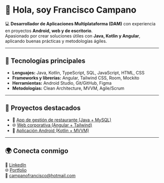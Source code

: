 # 👋 Hola, soy Francisco Campano

💻 **Desarrollador de Aplicaciones Multiplataforma (DAM)** con experiencia en proyectos **Android, web y de escritorio**.  
Apasionado por crear soluciones útiles con **Java, Kotlin y Angular**, aplicando buenas prácticas y metodologías ágiles.  

---

## 🚀 Tecnologías principales
- **Lenguajes:** Java, Kotlin, TypeScript, SQL, JavaScript, HTML, CSS  
- **Frameworks y librerías:** Angular, Tailwind CSS, Room, Mockito  
- **Herramientas:** Android Studio, Git/GitHub, Figma  
- **Metodologías:** Clean Architecture, MVVM, Agile/Scrum  

---

## 📌 Proyectos destacados
- 🍴 [App de gestión de restaurante (Java + MySQL)](https://github.com/FranCampano/app-restaurante-java)  
- 🌐 [Web corporativa (Angular + Tailwind)](https://github.com/FranCampano/web-angular-tailwind)  
- 📱 [Aplicación Android (Kotlin + MVVM)](https://github.com/FranCampano/app-android-kotlin)  

---

## 🌍 Conecta conmigo
🔗 [LinkedIn](https://es.linkedin.com/in/francisco-campano-d%C3%ADaz-43b5712aa)  
🌐 [Portfolio](https://francampanoportafolio.netlify.app/)  
📧 campanofrancisco@hotmail.com  
